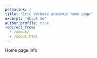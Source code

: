 ```yaml
---
permalink: /
title: "Eric Verbeke academic home page"
excerpt: "About me"
author_profile: true
redirect_from: 
  - /about/
  - /about.html
---
```


Home page info